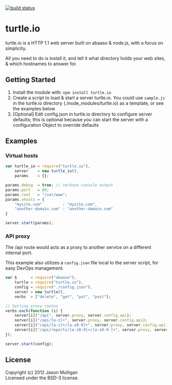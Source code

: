 [![build status](https://secure.travis-ci.org/avoidwork/turtle.io.png)](http://travis-ci.org/avoidwork/turtle.io)
# turtle.io

turtle.io is a HTTP 1.1 web server built on abaaso & node.js, with a focus on simplicity.

All you need to do is install it, and tell it what directory holds your web sites, & which hostnames to answer for.

## Getting Started

1. Install the module with: `npm install turtle.io`
2. Create a script to load & start a server turtle.io. You could use `sample.js` in the turtle.io directory (./node_modules/turtle.io) as a template, or see the examples below
3. [Optional] Edit config.json in turtle.io directory to configure server defaults; this is optional because you can start the server with a configuration Object to override defaults

## Examples

### Virtual hosts

```javascript
var turtle_io = require("turtle.io"),
    server    = new turtle_io(),
    params    = {};

params.debug  = true; // verbose console output
params.port   = 80;
params.root   = "/var/www";
params.vhosts = {
	"mysite.com"         : "mysite.com",
	"another-domain.com" : "another-domain.com"
}

server.start(params);
```

### API proxy

The /api route would acts as a proxy to another service on a different internal port.

This example also utilizes a `config.json` file local to the server script, for easy DevOps management.

```javascript
var $      = require("abaaso"),
    turtle = require("turtle.io"),
    config = require("./config.json"),
    server = new turtle(),
    verbs  = ["delete", "get", "put", "post"];

// Setting proxy routes
verbs.each(function (i) {
	server[i]("/api", server.proxy, server.config.api);
	server[i]("/api/[a-z]+", server.proxy, server.config.api);
	server[i]("/api/[a-z]+/[a-z0-9]+", server.proxy, server.config.api);
	server[i]("/api/reports/[a-z0-9]+/[a-z0-9-]+", server.proxy, server.config.api);
});

server.start(config);
```

## License
Copyright (c) 2012 Jason Mulligan  
Licensed under the BSD-3 license.